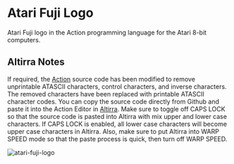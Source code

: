 <h1>Atari Fuji Logo</h1>
<p>Atari Fuji logo in the Action programming language for the Atari 8-bit computers.</p>

<h2>Altirra Notes</h2>
If required, the <a href="http://www.atarimania.com/utility-atari-400-800-xl-xe-action_s10963.html">Action</a> source code has been modified to remove unprintable ATASCII characters, control characters, and inverse characters. The removed characters have been replaced with printable ATASCII character codes. You can copy the source code directly from Github and paste it into the Action Editor in <a href="https://www.virtualdub.org/altirra.html">Altirra</a>. Make sure to toggle off CAPS LOCK so that the source code is pasted into Altirra with mix upper and lower case characters. If CAPS LOCK is enabled, all lower case characters will become upper case characters in Altirra. Also, make sure to put Altirra into WARP SPEED mode so that the paste process is quick, then turn off WARP SPEED.

<br/>

<p>

![atari-fuji-logo](https://user-images.githubusercontent.com/3913623/228419675-ccacefa7-52bc-4521-a181-cf7c110e95ba.png)

  </p>
